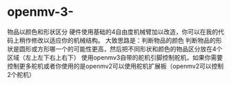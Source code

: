 # openmv-3-
物品以颜色和形状区分
硬件使用基础的4自由度机械臂加以改造，你可以在我的代码上稍作修改以适应你的机械结构。
大致思路是：判断物品的颜色 判断物品的形状是圆形或方形哪一个的可能性更高，然后把不同形状和颜色的物品区分放在4个区域（左上左下右上右下）
使用openmv3自带的舵机引脚控制舵机，如果你需要控制更多舵机或者你使用的是openmv2可以使用舵机扩展板（openmv2可以控制2个舵机）
